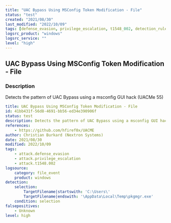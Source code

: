 ```yaml
---
title: "UAC Bypass Using MSConfig Token Modification - File"
status: "test"
created: "2021/08/30"
last_modified: "2022/10/09"
tags: [defense_evasion, privilege_escalation, t1548_002, detection_rule]
logsrc_product: "windows"
logsrc_service: ""
level: "high"
---
```


## UAC Bypass Using MSConfig Token Modification - File

### Description

Detects the pattern of UAC Bypass using a msconfig GUI hack (UACMe 55)

```yml
title: UAC Bypass Using MSConfig Token Modification - File
id: 41bb431f-56d8-4691-bb56-ed34e390906f
status: test
description: Detects the pattern of UAC Bypass using a msconfig GUI hack (UACMe 55)
references:
    - https://github.com/hfiref0x/UACME
author: Christian Burkard (Nextron Systems)
date: 2021/08/30
modified: 2022/10/09
tags:
    - attack.defense_evasion
    - attack.privilege_escalation
    - attack.t1548.002
logsource:
    category: file_event
    product: windows
detection:
    selection:
        TargetFilename|startswith: 'C:\Users\'
        TargetFilename|endswith: '\AppData\Local\Temp\pkgmgr.exe'
    condition: selection
falsepositives:
    - Unknown
level: high

```
